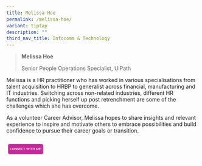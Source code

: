 ```yaml
---
title: Melissa Hoe
permalink: /melissa-hoe/
variant: tiptap
description: ""
third_nav_title: Infocomm & Technology
---
```

<blockquote>
<p><strong>Melissa Hoe</strong>
</p>
<p>Senior People Operations Specialist, UiPath</p>
</blockquote>
<p></p>
<p>Melissa is a HR practitioner who has worked in various specialisations
from talent acquisition to HRBP to generalist across financial, manufacturing
and IT industries. Switching across non-related industries, different HR
functions and picking herself up post retrenchment are some of the challenges
which she has overcome.</p>
<p>As a volunteer Career Advisor, Melissa hopes to share insights and relevant
experience to inspire and motivate others to embrace possibilities and
build confidence to pursue their career goals or transition.</p>
<p></p><a class="isomer-image-wrapper" href="https://form.gov.sg/677f34ed7951970965a4d639"><img style="width: 20%;" height="auto" width="100%" alt="" src="/images/CONNECT_WITH_ME.png"></a>
<p></p>